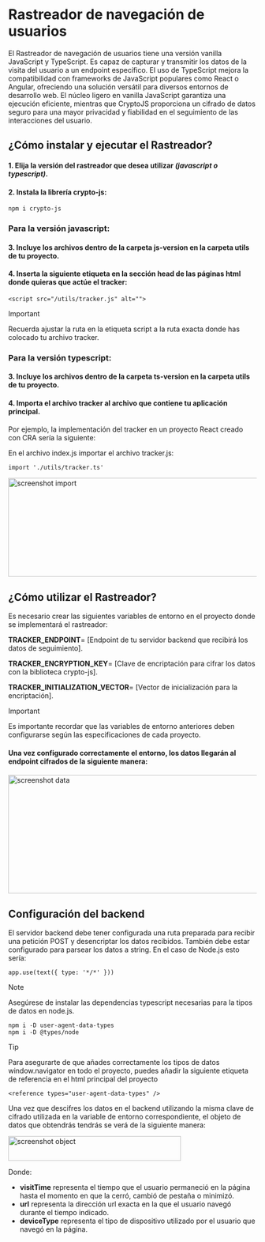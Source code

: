 # **Rastreador de navegación de usuarios**

El Rastreador de navegación de usuarios tiene una versión vanilla JavaScript y TypeScript. Es capaz de capturar y transmitir los datos de la visita del usuario a un endpoint específico. El uso de TypeScript mejora la compatibilidad con frameworks de JavaScript populares como React o Angular, ofreciendo una solución versátil para diversos entornos de desarrollo web. El núcleo ligero en vanilla JavaScript garantiza una ejecución eficiente, mientras que CryptoJS proporciona un cifrado de datos seguro para una mayor privacidad y fiabilidad en el seguimiento de las interacciones del usuario.

## ¿Cómo instalar y ejecutar el Rastreador?

#### **1. Elija la versión del rastreador que desea utilizar *(javascript o typescript)*.**

#### **2. Instala la librería crypto-js:**

    npm i crypto-js

### **Para la versión javascript:** 

#### **3. Incluye los archivos dentro de la carpeta js-version en la carpeta utils de tu proyecto.**

#### 4. Inserta la siguiente etiqueta en la sección head de las páginas html donde quieras que actúe el tracker:

    <script src="/utils/tracker.js" alt="">

> [!IMPORTANT]
> Recuerda ajustar la ruta en la etiqueta script a la ruta exacta donde has colocado tu archivo tracker.

### **Para la versión typescript:**

#### **3. Incluye los archivos dentro de la carpeta ts-version en la carpeta utils de tu proyecto.**

#### 4. Importa el archivo tracker al archivo que contiene tu aplicación principal.

  Por ejemplo, la implementación del tracker en un proyecto React creado con CRA sería la siguiente:

  En el archivo index.js importar el archivo tracker.js:

    import './utils/tracker.ts'

  <image src="./img/sc_import.png" align="center" width="550px" height="200px" alt="screenshot import"/>

## ¿Cómo utilizar el Rastreador?

Es necesario crear las siguientes variables de entorno en el proyecto donde se implementará el rastreador:

**TRACKER_ENDPOINT**= [Endpoint de tu servidor backend que recibirá los datos de seguimiento].


**TRACKER_ENCRYPTION_KEY**= [Clave de encriptación para cifrar los datos con la biblioteca crypto-js].


**TRACKER_INITIALIZATION_VECTOR**= [Vector de inicialización para la encriptación].

> [!IMPORTANT]
> Es importante recordar que las variables de entorno anteriores deben configurarse según las especificaciones de cada proyecto.

#### Una vez configurado correctamente el entorno, los datos llegarán al endpoint cifrados de la siguiente manera:

<image src="./img/sc_data.png" align="center" width="700px" height="240px" alt="screenshot data"/>

## Configuración del backend

El servidor backend debe tener configurada una ruta preparada para recibir una petición POST y desencriptar los datos recibidos. También debe estar configurado para parsear los datos a string. 
En el caso de Node.js esto sería:

    app.use(text({ type: '*/*' }))

> [!NOTE]
> Asegúrese de instalar las dependencias typescript necesarias para la tipos de datos en node.js.

    npm i -D user-agent-data-types
    npm i -D @types/node

> [!TIP]
> Para asegurarte de que añades correctamente los tipos de datos window.navigator en todo el proyecto, puedes añadir la siguiente etiqueta de referencia en el html principal del proyecto

    <reference types="user-agent-data-types" />

Una vez que descifres los datos en el backend utilizando la misma clave de cifrado utilizada en la variable de entorno correspondiente, el objeto de datos que obtendrás tendrás se verá de la siguiente manera:

<image src="./img/sc_object.png" align="center" width="350px" height="50px" alt="screenshot object"/>

Donde:

- **visitTime** representa el tiempo que el usuario permaneció en la página hasta el momento en que la cerró, cambió de pestaña o minimizó.
- **url** representa la dirección url exacta en la que el usuario navegó durante el tiempo indicado.
- **deviceType** representa el tipo de dispositivo utilizado por el usuario que navegó en la página.

